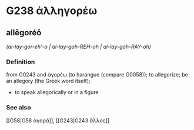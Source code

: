 # G238 ἀλληγορέω

## allēgoréō

_(al-lay-gor-eh'-o | al-lay-goh-REH-oh | al-lay-goh-RAY-oh)_

### Definition

from G0243 and ἀγορέω (to harangue (compare G0058)); to allegorize; be an allegory (the Greek word itself); 

- to speak allegorically or in a figure

### See also

[[G58|G58 ἀγορά]], [[G243|G243 ἄλλος]]
